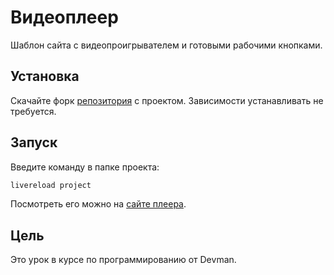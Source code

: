 # Видеоплеер

Шаблон сайта с видеопроигрывателем и готовыми рабочими кнопками.

## Установка

Скачайте форк [репозитория]("https://github.com/George-Salt/videoplayer") с проектом.
Зависимости устанавливать не требуется.

## Запуск

Введите команду в папке проекта:

```sh
livereload project
```

Посмотреть его можно на [сайте плеера]("http://127.0.0.1:35729").

## Цель

Это урок в курсе по программированию от Devman.
